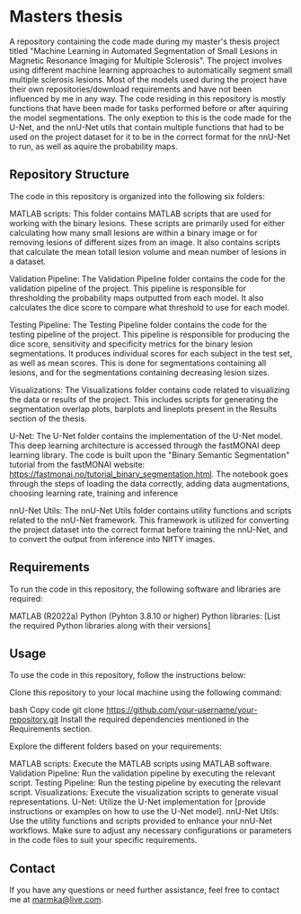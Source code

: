 # Masters thesis
A repository containing the code made during my master's thesis project titled "Machine Learning in Automated Segmentation of Small Lesions in Magnetic Resonance Imaging for Multiple Sclerosis". The project involves using different machine learning approaches to automatically segment small multiple sclerosis lesions. Most of the models used during the project have their own repositories/download requirements and have not been influenced by me in any way. The code residing in this repository is mostly functions that have been made for tasks performed before or after aquiring the model segmentations. The only exeption to this is the code made for the U-Net, and the nnU-Net utils that contain multiple functions that had to be used on the project dataset for it to be in the correct format for the nnU-Net to run, as well as aquire the probability maps.

## Repository Structure
The code in this repository is organized into the following six folders:

MATLAB scripts: This folder contains MATLAB scripts that are used for working with the binary lesions. These scripts are primarily used for either calculating how many small lesions are within a binary image or for removing lesions of different sizes from an image. It also contains scripts that calculate the mean totall lesion volume and mean number of lesions in a dataset.

Validation Pipeline: The Validation Pipeline folder contains the code for the validation pipeline of the project. This pipeline is responsible for thresholding the probability maps outputted from each model. It also calculates the dice score to compare what threshold to use for each model.

Testing Pipeline: The Testing Pipeline folder contains the code for the testing pipeline of the project. This pipeline is responsible for producing the dice score, sensitivity and specificity metrics for the binary lesion segmentations. It produces individual scores for each subject in the test set, as well as mean scores. This is done for segmentations containing all lesions, and for the segmentations containing decreasing lesion sizes.

Visualizations: The Visualizations folder contains code related to visualizing the data or results of the project. This includes scripts for generating the segmentation overlap plots, barplots and lineplots present in the Results section of the thesis.

U-Net: The U-Net folder contains the implementation of the U-Net model. This deep learning architecture is accessed through the fastMONAI deep learning library. The code is built upon the "Binary Semantic Segmentation" tutorial from the fastMONAI website: https://fastmonai.no/tutorial_binary_segmentation.html. The notebook goes through the steps of loading the data correctly, adding data augmentations, choosing learning rate, training and inference

nnU-Net Utils: The nnU-Net Utils folder contains utility functions and scripts related to the nnU-Net framework. This framework is utilized for converting the project dataset into the correct format before training the nnU-Net, and to convert the output from inference into NIfTY images.

## Requirements
To run the code in this repository, the following software and libraries are required:

MATLAB (R2022a)
Python (Pyhton 3.8.10 or higher)
Python libraries:
[List the required Python libraries along with their versions]

## Usage
To use the code in this repository, follow the instructions below:

Clone this repository to your local machine using the following command:

bash
Copy code
git clone https://github.com/your-username/your-repository.git
Install the required dependencies mentioned in the Requirements section.

Explore the different folders based on your requirements:

MATLAB scripts: Execute the MATLAB scripts using MATLAB software.
Validation Pipeline: Run the validation pipeline by executing the relevant script.
Testing Pipeline: Run the testing pipeline by executing the relevant script.
Visualizations: Execute the visualization scripts to generate visual representations.
U-Net: Utilize the U-Net implementation for [provide instructions or examples on how to use the U-Net model].
nnU-Net Utils: Use the utility functions and scripts provided to enhance your nnU-Net workflows.
Make sure to adjust any necessary configurations or parameters in the code files to suit your specific requirements.

## Contact
If you have any questions or need further assistance, feel free to contact me at marmka@live.com.
